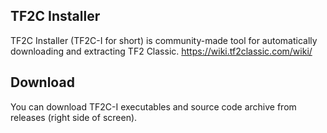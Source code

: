 ## TF2C Installer

TF2C Installer (TF2C-I for short) is community-made tool for automatically downloading and extracting TF2 Classic.
https://wiki.tf2classic.com/wiki/

## Download

You can download TF2C-I executables and source code archive from releases (right side of screen).